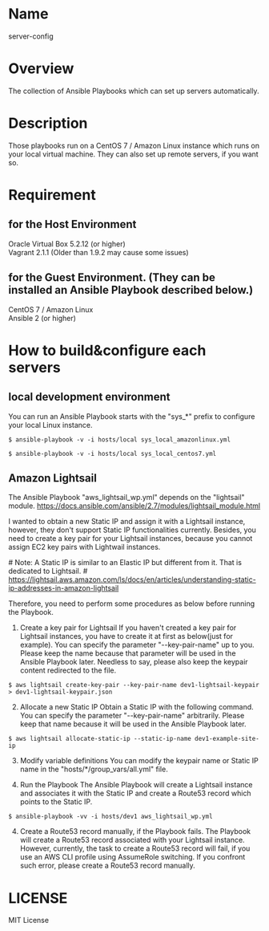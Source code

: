 # Name
server-config

# Overview
The collection of Ansible Playbooks which can set up servers automatically.

# Description
Those playbooks run on a CentOS 7 / Amazon Linux instance which runs on your local virtual machine.
They can also set up remote servers, if you want so.  

# Requirement
## for the Host Environment
Oracle Virtual Box 5.2.12 (or higher)  
Vagrant 2.1.1 (Older than 1.9.2 may cause some issues)  

## for the Guest Environment. (They can be installed an Ansible Playbook described below.)
CentOS 7 / Amazon Linux  
Ansible 2 (or higher)  

# How to build&configure each servers
## local development environment
You can run an Ansible Playbook starts with the "sys\_\*" prefix to configure your local Linux instance.

```
$ ansible-playbook -v -i hosts/local sys_local_amazonlinux.yml  
```

```
$ ansible-playbook -v -i hosts/local sys_local_centos7.yml  
```


## Amazon Lightsail 
The Ansible Playbook "aws_lightsail_wp.yml" depends on the "lightsail" module.
https://docs.ansible.com/ansible/2.7/modules/lightsail_module.html

I wanted to obtain a new Static IP and assign it with a Lightsail instance, however, they don't support Static IP functionalities currently.
Besides, you need to create a key pair for your Lightsail instances, because you cannot assign EC2 key pairs with Lightwail instances.  

\# Note: A Static IP is similar to an Elastic IP but different from it. That is dedicated to Lightsail. 
\# https://lightsail.aws.amazon.com/ls/docs/en/articles/understanding-static-ip-addresses-in-amazon-lightsail


Therefore, you need to perform some procedures as below before running the Playbook.

1. Create a key pair for Lightsail
If you haven't created a key pair for Lightsail instances, you have to create it at first as below(just for example).
You can specify the parameter "--key-pair-name" up to you. Please keep the name because that parameter will be used in the Ansible Playbook later.
Needless to say, please also keep the keypair content redirected to the file.
```
$ aws lightsail create-key-pair --key-pair-name dev1-lightsail-keypair > dev1-lightsail-keypair.json

```

2. Allocate a new Static IP
Obtain a Static IP with the following command. You can specify the parameter "--key-pair-name" arbitrarily.
Please keep that name because it will be used in the Ansible Playbook later.

```
$ aws lightsail allocate-static-ip --static-ip-name dev1-example-site-ip
```

3. Modify variable definitions
You can modify the keypair name or Static IP name in the "hosts/\*/group_vars/all.yml" file.

4. Run the Playbook
The Ansible Playbook will create a Lightsail instance and associates it with the Static IP and create a Route53 record which points to the Static IP.

```
$ ansible-playbook -vv -i hosts/dev1 aws_lightsail_wp.yml 
```

4. Create a Route53 record manually, if the Playbook fails.
The Playbook will create a Route53 record associated with your Lightsail instance.
However, currently, the task to create a Route53 record will fail, if you use an AWS CLI profile using AssumeRole switching.
If you confront such error, please create a Route53 record manually.


# LICENSE
MIT License  


